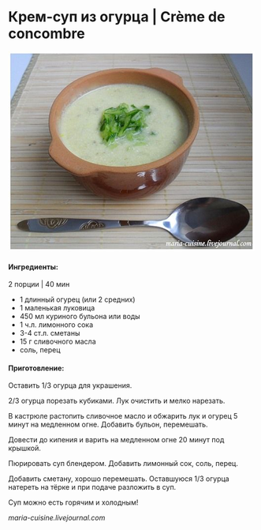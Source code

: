 ﻿---
image: ../pics/856d7d28f2eebc8eaba9f9bffe131756-1.jpg
---
# Крем-суп из огурца \| Crème de concombre

![&#x41A;&#x440;&#x435;&#x43C;-&#x441;&#x443;&#x43F; &#x438;&#x437; &#x43E;&#x433;&#x443;&#x440;&#x446;&#x430; \| Cr&#xE8;me de concombre](../pics/856d7d28f2eebc8eaba9f9bffe131756-1.jpg)

#### Ингредиенты:

2 порции \| 40 мин

* 1 длинный огурец \(или 2 средних\)
* 1 маленькая луковица
* 450 мл куриного бульона или воды
* 1 ч.л. лимонного сока
* 3-4 ст.л. сметаны
* 15 г сливочного масла
* соль, перец

#### Приготовление:

Оставить 1/3 огурца для украшения.

2/3 огурца порезать кубиками. Лук очистить и мелко нарезать.

В кастрюле растопить сливочное масло и обжарить лук и огурец 5 минут на медленном огне. Добавить бульон, перемешать.

Довести до кипения и варить на медленном огне 20 минут под крышкой.

Пюрировать суп блендером. Добавить лимонный сок, соль, перец.

Добавить сметану, хорошо перемешать. Оставшуюся 1/3 огурца натереть на тёрке и при подаче разложить в суп.

Суп можно есть горячим и холодным!

_maria-cuisine.livejournal.com_


